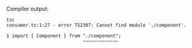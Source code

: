Compiler output:

```
tsc
consumer.ts:1:27 - error TS2307: Cannot find module './component'.

1 import { Component } from "./component";
                            ~~~~~~~~~~~~~
```